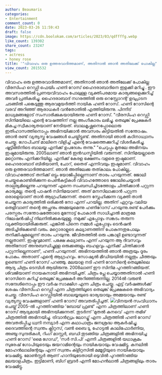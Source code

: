 ```yaml
---
author: Beaumaris
categories:
- Entertainment
comment_count: 0
date: 2023-03-26 11:59:43
draft: false
image: https://cdn.boolokam.com/articles/2023/03/qdffffg.webp
like_count: 139302
share_count: 23247
tags:
- actress
- honey rose
title: '"വിവാഹം ഒരു ഉത്തരവാദിത്തമാണ്, അതിനാൽ ഞാൻ അതിലേക്ക് പോകില്ല" : ഹണി റോസ്'
view_count: 2015532
---
```


വിവാഹം ഒരു ഉത്തരവാദിത്തമാണ്, അതിനാൽ ഞാൻ അതിലേക്ക് പോകില്ല വീരസിംഹ റെഡ്ഡി ഫെയിം ഹണി റോസ് ഹൈദരാബാദിനെ ഇളക്കി മറിച്ചു . ഈ അവസരത്തിൽ പ്രണയവിവാഹം പോലുള്ള വ്യക്തിപരമായ കാര്യങ്ങളെക്കുറിച്ച് അവർ പ്രതികരിച്ചു. ഹൈദരാബാദ് നഗരത്തിൽ ഒരു റെസ്റ്റോറന്റ് ഉദ്ഘാടന ചടങ്ങിൽ പങ്കെടുത്തു ആരവമുയർത്തി നായിക ഹണി റോസ്. ഹണി റോസിന്റെ വരവ് അറിഞ്ഞ് ആരാധകർ വൻതോതിൽ എത്തിയിരുന്നു. പിന്നീട് മാധ്യമങ്ങളോട് സംസാരിക്കുകയായിരുന്നു ഹണി റോസ്. "വീരസിംഹ റെഡ്ഡി സിനിമയിലെ എന്റെ വേഷത്തിന് നല്ല അംഗീകാരം ലഭിച്ചു. തെലുങ്ക് പ്രേക്ഷകർ മികച്ച സ്വീകാര്യതയാണ് നേടിയത്. ബാലകൃഷ്ണനെപ്പോലൊരു ഇതിഹാസത്തിനൊപ്പം അഭിനയിക്കാൻ അവസരം കിട്ടിയതിൽ സന്തോഷം. ഞാൻ രണ്ട് വ്യത്യസ്ത വേഷങ്ങൾ ചെയ്തിട്ടുണ്ട്. അതിനായി ഞാൻ കഠിനാധ്വാനം ചെയ്തു. ഗോപിചന്ദ് മാലിനെ വിളിച്ച് എന്റെ വേഷത്തെക്കുറിച്ച് വിശദീകരിച്ചു. ഷൂട്ടിങ്ങിനിടെ ബാലയ്യ എനിക്ക് ഉപദേശം തന്നു." "ചെറുപ്പം മുതലേ അഭിനയം ഇഷ്ടമായിരുന്നു. 2005ലാണ് ഞാൻ ഇൻഡസ്ട്രിയിൽ വരുന്നത്. സിനിമയല്ലാതെ മറ്റൊന്നും എനിക്കറിയില്ല. എനിക്ക് കേരള ഭക്ഷണം വളരെ ഇഷ്ടമാണ്. ഹൈദരാബാദ് ബിരിയാണി, ചോറ്, തൈര് എന്നിവയും ഇഷ്ടമാണ്. വിവാഹം ഒരു ഉത്തരവാദിത്തമാണ്. ഞാൻ അതിലേക്കു തത്കാലം പോകില്ല,. വിവാഹത്തോട് തനിക്ക് ഒട്ടും യോജിപ്പില്ലെന്നാണ് താരം പറയുന്നത്. ജോലി ചെയ്തുകൊണ്ടിരിക്കുന്ന പെൺകുട്ടികൾ വിവാഹത്തോടെ ജോലിചെയ്യാൻ താല്പര്യമില്ലെന്നു പറയുന്നത് എന്നെ സംബന്ധിച്ചിടത്തോളം ചിന്തിക്കാൻ പറ്റുന്ന കാര്യമല്ല. തന്റെ പാഷൻ സിനിമയാണ്. അത് മനസിലാക്കാൻ പറ്റുന്ന ഒരാളെയാണ് താൻ ആഗ്രഹിക്കുന്നത്. തന്നെ സ്നേഹിക്കുന്ന വ്യക്തി താൻ ചെയ്യുന്ന കാര്യത്തിൽ ഒരിക്കൽ നോ എന്ന് പറയില്ല. അതിന് ഏറ്റവും വലിയ തെളിവാണ് തന്റെ അച്ഛനും അമ്മയുമെന്നു ഹണിറോസ് പറയുന്നു.രണ്ട് പേർക്കും പരസ്പരം സന്തോഷത്തോടെ മുന്നോട്ട് പോകാൻ സാധിച്ചാൽ മാത്രമേ റിലേഷൻഷിപ്പ് നിലനിൽക്കുകയുള്ളു. നമുക്ക് എപ്പോഴും സങ്കടം തരുന്ന വ്യക്തിയായിരിക്കരുത്. എങ്കിൽ പിന്നെ നമ്മൾ എപ്പോഴും ടെൻഷൻ അടിച്ചിരിക്കേണ്ടി വരും. മറ്റൊരാളുടെ കല്യാണത്തിന് പോകുന്നതുപോലും തനിക്കിഷ്ടമല്ലെന്ന് താരം പറയുന്നു. ജീവിതത്തില്‍ ഒരു പങ്കാളി ഉണ്ടാവുന്നത് നല്ലതാണ്. ഇഷ്ടവുമാണ്. പക്ഷേ കല്യാണം എന്ന് പറയുന്ന ആ ദിവസവും അതിനോട് അനുബന്ധിച്ചുള്ള ഒരുക്കങ്ങളും ബഹളവും എനിക്ക് ചിന്തിക്കാന്‍ പറ്റുന്നില്ലെന്നാണ്', ഹണി പറയുന്നത്. അഭിനയത്തിൽ ഞാൻ അത്രയും ദൂരം പോകും. അതാണ് എന്റെ ആഗ്രഹവും. സോഷ്യൽ മീഡിയയിൽ നല്ലതും ചീത്തയും ഉണ്ടെന്ന് ഹണി റോസ് പറഞ്ഞു. മലയാള നടി ഹണി റോസിന്റെ തെലുങ്കിലെ ആദ്യ ചിത്രം ടെമ്പിൾ ആയിരുന്നു. 2008ലാണ് ഈ സിനിമ പുറത്തിറങ്ങിയത്. ശിവജിയാണ് നായകനായി അഭിനയിച്ചത്. ചിത്രം പ്ലേ ചെയ്യാത്തതിനാൽ ഹണി റോസിനെ കുറിച്ച് തെലുങ്ക് പ്രേക്ഷകർ അറിഞ്ഞിരുന്നില്ല. 2014ൽ വരുൺ സന്ദേശിനൊപ്പം ഈ വർഷ സാക്ഷിഗ എന്ന ചിത്രം ചെയ്തു. എട്ട് വർഷങ്ങൾക്ക് ശേഷം വീരസിംഹ റെഡ്ഡി എന്ന ചിത്രത്തിലൂടെ തെലുങ്ക് പ്രേക്ഷകരെ അഭിവാദ്യം ചെയ്തു. വീരസിംഹ റെഡ്ഡിയിൽ ബാലയ്യയുടെ ഭാര്യയായും അമ്മയായും രണ്ട് വ്യത്യസ്ത വേഷങ്ങളാണ് ഹണി റോസ് അവതരിപ്പിച്ചത്. ![](https://cdn.boolokam.com/articles/2023/03/qdffffg.webp)വിനയൻ സംവിധാനം ചെയ്ത് 2005-ൽ പുറത്തിറങ്ങിയ 'ബോയ്‌ ഫ്രണ്ട്' എന്ന ചിത്രത്തിലാണ് ഹണി റോസ് ആദ്യമായി അഭിനയിക്കുന്നത്. തുടർന്ന് 'മുതൽ കനവെ' എന്ന തമിഴ് ചിത്രത്തിൽ അഭിനയിച്ചു. ട്രിവാൻഡ്രം ലോഡ്ജ് എന്ന ചിത്രത്തിൽ ഹണി റോസ് അവതരിപ്പിച്ച ധ്വനി നമ്പ്യാർ എന്ന കഥാപാത്രം ജനശ്രദ്ധ ആകർഷിച്ചു. ദൈവത്തിന്റെ സ്വന്തം ക്ലീറ്റസ്, വൺ ബൈ ടു, ഹോട്ടൽ കാലിഫോർണിയ, അഞ്ചു സുന്ദരികൾ, റിംഗ് മാസ്റ്റർ, ബഡി തുടങ്ങിയ ചിത്രങ്ങളിൽ അഭിനയിച്ച ഹണി റോസ് ‘മൈ ഗോഡ്‘, ‘സർ സി.പി‘ എന്നീ ചിത്രങ്ങളിൽ യഥാക്രമം സുരേഷ് ഗോപിയുടെയും ജയറാമിന്റെയും നായികയായും വേഷമിട്ടു. കനലിൽ മോഹൻലാലിന്റേയും എന്ന് സ്വന്തം ക്ളീറ്റസിൽ മമ്മൂട്ടിയുടെ നായികയായും വേഷമിട്ടു. മോൺസ്റ്റർ ആണ് ഹാനിയുടേതായി ഒടുവിൽ പുറത്തിറങ്ങിയ മലയാളചിത്രം. ഇട്ടിമാണി, ബിഗ് ബ്രദർ എന്നീ മോഹൻലാൽ ചിത്രങ്ങളിലും താരം വേഷമിട്ടു.